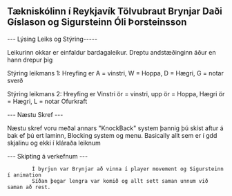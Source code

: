 <h2>Tækniskólinn í Reykjavík
Tölvubraut
Brynjar Daði Gíslason og Sigursteinn Óli Þorsteinsson</h2>


--- Lýsing Leiks og Stýring-----

Leikurinn okkar er einfaldur bardagaleikur. Dreptu andstæðinginn áður en hann drepur þig

Stýring leikmans 1:
            Hreyfing er A = vinstri,  W = Hoppa,  D = Hægri,  G = notar sverð
            
Stýring leikmans 2:
            Hreyfing er Vinstri ör = vinstri, upp ör  = Hoppa,  Hægri ör = Hægri,  L = notar Ofurkraft
            
           

--- Næstu Skref ---

  Næstu skref voru meðal annars "KnockBack" system þannig þú skíst aftur á bak ef þú ert laminn, Blocking system
  og menu. Basically allt sem er í gdd skjalinu og ekki í kláraða leiknum
  
--- Skipting á verkefnum ---

            Í byrjun var Brynjar að vinna í player movement og Sigursteinn í animation
            Síðan þegar lengra var komið og allt sett saman unnum við saman að rest.
  
  
